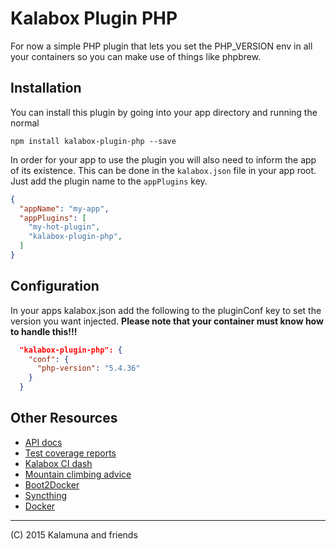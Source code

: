 # Kalabox Plugin PHP

For now a simple PHP plugin that lets you set the PHP_VERSION env in all your containers so you can make use of things
like phpbrew.

## Installation

You can install this plugin by going into your app directory and running the normal

```
npm install kalabox-plugin-php --save
```

In order for your app to use the plugin you will also need to inform the app of its existence. This can be done in the `kalabox.json` file in your app root. Just add the plugin name to the `appPlugins` key.

```json
{
  "appName": "my-app",
  "appPlugins": [
    "my-hot-plugin",
    "kalabox-plugin-php",
  ]
}
```

## Configuration

In your apps kalabox.json add the following to the pluginConf key to set the version you want injected. **Please note that
your container must know how to handle this!!!**

```json
  "kalabox-plugin-php": {
    "conf": {
      "php-version": "5.4.36"
    }
  }
```

## Other Resources

* [API docs](http://api.kalabox.me/)
* [Test coverage reports](http://coverage.kalabox.me/)
* [Kalabox CI dash](http://ci.kalabox.me/)
* [Mountain climbing advice](https://www.youtube.com/watch?v=tkBVDh7my9Q)
* [Boot2Docker](https://github.com/boot2docker/boot2docker)
* [Syncthing](https://github.com/syncthing/syncthing)
* [Docker](https://github.com/docker/docker)

-------------------------------------------------------------------------------------
(C) 2015 Kalamuna and friends


